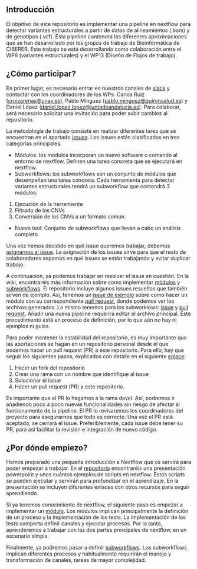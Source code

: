 ## Introducción

El objetivo de este repositorio es implementar una pipeline en nextflow para detectar variantes estructurales a partir de datos de alineamientos (.bam) y de genotipos (.vcf). Esta pipeline contendrá las diferentes aproximaciones que se han desarrollado por los grupos de trabajo de Bioinformática de CIBERER. Este trabajo se está desarrollando como colaboración entre el WP6 (variantes estructurales) y el WP13 (Diseño de Flujos de trabajo). 

## ¿Cómo participar?

En primer lugar, es necesario entrar en nuestros canales de [slack](https://join.slack.com/t/bioinfo2021wp2/shared_invite/zt-r3pt4pgg-dDiXcO4ZiJbFbIls73uBVg) y contactar con los coordinadores de los WPs: Carlos Ruiz ([cruizarenas@unav.es](mailto:cruizarenas@unav.es)), Pablo Mínguez ([pablo.minguez@quironsalud.es](mailto:pablo.minguez@quironsalud.es)) y Daniel López ([daniel.lopez.lopez@juntadeandalucia.es](mailto:daniel.lopez.lopez@juntadeandalucia.es)). Para colaborar, será necesario solicitar una invitación para poder  subir cambios al repositorio. 

La metodología de trabajo consiste en realizar diferentes tares que se encuentran en el apartado [issues](https://github.com/yocra3/structural_variants_ciberer/issues). Los issues están clasificados en tres categorías principales.

- Módulos: los módulos incorporan un nuevo software o comando al entorno de nextflow. Definen una tarea concreta que se ejecutará en nextflow. 
- Subworkflows: los subworkflows son un conjunto de módulos que desempeñan una tarea concreta. Cada herramienta para detectar variantes estructurales tendrá un subworkflow que contendrá 3 módulos:
1. Ejecución de la herramienta
2. Filtrado de los CNVs
3. Conversión de los CNVs a un formato común.
- Nuevo tool: Conjunto de subworkflows que llevan a cabo un análisis completo. 

Una vez hemos decidido en qué issue queremos trabajar, debemos [asignarnos al issue](https://docs.github.com/en/issues/tracking-your-work-with-issues/managing-issues/assigning-issues-and-pull-requests-to-other-github-users#assigning-an-individual-issue-or-pull-request). La asignación de los issues sirve para que el resto de colaboradores sepamos en qué issues se están trabajando y evitar duplicar trabajo. 

A continuación, ya podemos trabajar en resolver el issue en cuestión. En la wiki, encontraréis más información sobre como implementar [módulos](https://github.com/yocra3/structural_variants_ciberer/blob/master/docs/new_modules.md) y [subworkflows](https://github.com/yocra3/structural_variants_ciberer/blob/master/docs/new_subworkflows.md). El repositorio incluye algunos issues resueltos que también sirven de ejemplo. Así, tenemos un [issue de ejemplo](https://github.com/yocra3/structural_variants_ciberer/issues/1) sobre como hacer un módulo con su correspondiente [pull request](https://github.com/yocra3/structural_variants_ciberer/pull/6), donde podemos ver los archivos generados. Lo mismo tenemos para los subworklows: [issue](https://github.com/yocra3/structural_variants_ciberer/issues/10) y [pull request](https://github.com/yocra3/structural_variants_ciberer/pull/11). Añadir una nueva pipeline requerirá editar el archivo principal. Este procedimiento está en proceso de definición, por lo que aún no hay ni ejemplos ni guías.


Para poder mantener la estabilidad del repositorio, es muy importante que las aportaciones se hagan en un repositorio personal desde el que podemos hacer un pull request (PR) a este repositorio. Para ello, hay que seguir los siguientes pasos, explicados con detalle en el siguiente [enlace](https://www.freecodecamp.org/espanol/news/como-hacer-tu-primer-pull-request-en-github/):

1. Hacer un fork del repositorio
2. Crear una rama con un nombre que identifique al issue
3. Solucionar el issue
4. Hacer un pull request (PR) a este repositorio. 

Es importante que el PR lo hagamos a la rama devel. Así, podremos ir añadiendo poco a poco nuevas funcionalidades sin riesgo de afectar al funcionamento de la pipeline. El PR lo revisaremos los coordinadores del proyecto para asegurarnos que todo es correcto. Una vez el PR está aceptado, se cerrará el issue. Preferiblemente, cada issue debe tener su PR, para así facilitar la revisión e integración de nuevo código.

## ¿Por dónde empiezo?

Hemos preparado una pequeña introducción a Nextflow que os servirá para poder empezar a trabajar. En el [repositorio](https://github.com/yocra3/nextflow_introduction/) encontraréis una presentación powerpoint y unos cuántos ejemplos de scripts en nextflow. Estos scripts se pueden ejecutar y servirán para profundizar en el aprendizaje. En la presentación se incluyen diferentes enlaces con otros recursos para seguir aprendiendo.

Si ya tenemos conocimiento de nextflow, el siguiente paso es empezar a implementar un [módulo](https://github.com/yocra3/structural_variants_ciberer/blob/master/docs/new_modules.md). Los módulos implican principalmente la definición de un proceso y la implementación de los tests. La implementación de los tests comporta definir canales y ejecutar procesos. Por lo tanto, aprenderemos a trabajar con las dos partes principales de nextflow, en un escenario simple.

Finalmente, ya podremos pasar a definir [subworkflows](https://github.com/yocra3/structural_variants_ciberer/blob/master/docs/new_subworkflows.md). Los subworkflows implican diferentes procesos y habitualmente requirirán el manejo y transformación de canales, tareas de mayor complejidad.
